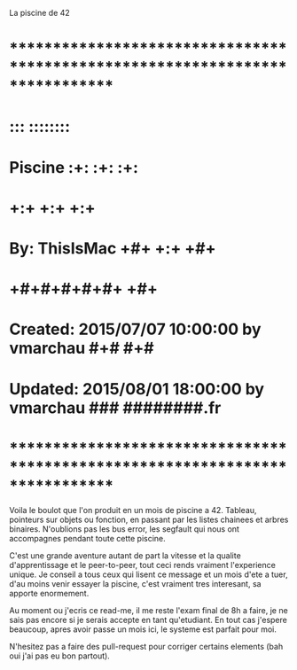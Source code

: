 La piscine de 42

 # **************************************************************************** #
 
 #                                                                              #
 
 #                                                         :::      ::::::::    #
 
 #    Piscine                                            :+:      :+:    :+:    #
 
 #                                                     +:+ +:+         +:+      #
 
 #    By: ThisIsMac                                  +#+  +:+       +#+         #
 
 #                                                 +#+#+#+#+#+   +#+            #
 
 #    Created: 2015/07/07 10:00:00 by vmarchau          #+#    #+#              #
 
 #    Updated: 2015/08/01 18:00:00 by vmarchau         ###   ########.fr        #
 
 #                                                                              #
 
 # **************************************************************************** #

Voila le boulot que l'on produit en un mois de piscine a 42.
Tableau, pointeurs sur objets ou fonction, en passant par les listes chainees et arbres binaires.
N'oublions pas les bus error, les segfault qui nous ont accompagnes pendant toute cette piscine.

C'est une grande aventure autant de part la vitesse et la qualite d'apprentissage et le peer-to-peer, tout ceci rends vraiment l'experience unique.
Je conseil a tous ceux qui lisent ce message et un mois d'ete a tuer, d'au moins venir essayer la piscine, c'est vraiment tres interesant, sa apporte enormement.

Au moment ou j'ecris ce read-me, il me reste l'exam final de 8h a faire, je ne sais pas encore si je serais accepte en tant qu'etudiant.
En tout cas j'espere beaucoup, apres avoir passe un mois ici, le systeme est parfait pour moi.

N'hesitez pas a faire des pull-request pour corriger certains elements (bah oui j'ai pas eu bon partout).
